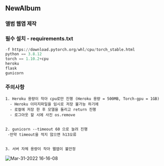 ## NewAlbum   

### 앨범 웹앱 제작  
   
   
   ### 필수 설치 - requirements.txt
   
   ```python
   -f https://download.pytorch.org/whl/cpu/torch_stable.html
   python == 3.8.12 
   torch == 1.10.2+cpu
   heroku
   flask
   gunicorn
   ```
   
   ### 주의사항
   ```
   1. Heroku 용량이 작아 cpu로만 진행 (Heroku 용량 = 500MB, Torch-gpu = 1GB)   
     - Heroku 이미지파일을 임시로 저장 불가능 하기에   
     - 로컬에 저장 한 후 모델을 돌리고 return 진행   
     - 로그아웃 할 시에 사진 os.remove     
   
   
   2. gunicorn --timeout 60 으로 늘려 진행    
    -만약 timeout을 적지 않으면 h13오류  
    
    
   3. 서버 자체 용량이 작아 웹앱이 불안정
   ```
![Mar-31-2022 16-16-08](https://user-images.githubusercontent.com/81940655/160999205-e3d54793-539f-487f-93a9-6bde6cf24c42.gif)
